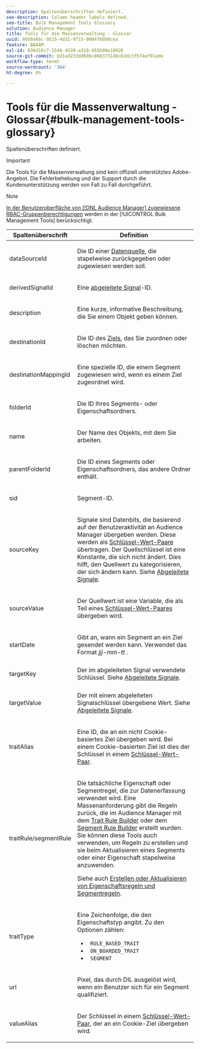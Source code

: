 ```yaml
---
description: Spaltenüberschriften definiert.
seo-description: Column header labels defined.
seo-title: Bulk Management Tools Glossary
solution: Audience Manager
title: Tools für die Massenverwaltung - Glossar
uuid: 4658a6bc-9515-4d31-9715-0084760b0cea
feature: BAAAM
exl-id: 036d16c7-1546-4539-a318-455b98e10026
source-git-commit: bd1ad233dd69bc8683731d0c63dc3fb74ef91ade
workflow-type: tm+mt
source-wordcount: '364'
ht-degree: 0%

---
```


# Tools für die Massenverwaltung - Glossar{#bulk-management-tools-glossary}

Spaltenüberschriften definiert.

>[!IMPORTANT]
>
>Die Tools für die Massenverwaltung sind kein offiziell unterstütztes Adobe-Angebot. Die Fehlerbehebung und der Support durch die Kundenunterstützung werden von Fall zu Fall durchgeführt.

<!-- 

<p>r_bulk_glossary.xml </p>

 -->

>[!NOTE]
>
>[In der Benutzeroberfläche von [!DNL Audience Manager] zugewiesene RBAC-Gruppenberechtigungen](../../features/administration/administration-overview.md) werden in der [!UICONTROL Bulk Management Tools] berücksichtigt.

<table id="table_2C2BC2FB3EFC443C9A5AE18EFC6FABFD"> 
 <thead> 
  <tr> 
   <th colname="col1" class="entry"> Spaltenüberschrift </th> 
   <th colname="col2" class="entry"> Definition </th> 
  </tr> 
 </thead>
 <tbody> 
  <tr> 
   <td colname="col1"> <p> <span class="term"> dataSourceId</span> </p> </td> 
   <td colname="col2"> <p>Die ID einer <a href="../../features/datasources-list-and-settings.md#data-sources-list-and-settings"> Datenquelle</a>, die stapelweise zurückgegeben oder zugewiesen werden soll. </p> </td> 
  </tr> 
  <tr> 
   <td colname="col1"> <p> <span class="term"> derivedSignalId</span> </p> </td> 
   <td colname="col2"> <p>Eine <a href="../../features/derived-signals.md"> abgeleitete Signal</a>-ID. </p> </td> 
  </tr> 
  <tr> 
   <td colname="col1"> <p> <span class="term"> description</span> </p> </td> 
   <td colname="col2"> <p>Eine kurze, informative Beschreibung, die Sie einem Objekt geben können. </p> </td> 
  </tr> 
  <tr> 
   <td colname="col1"> <p> <span class="term"> destinationId</span> </p> </td> 
   <td colname="col2"> <p>Die ID des <a href="../../features/destinations/destinations.md"> Ziels</a>, das Sie zuordnen oder löschen möchten. </p> </td> 
  </tr> 
  <tr> 
   <td colname="col1"> <p> <span class="term"> destinationMappingId</span> </p> </td> 
   <td colname="col2"> <p>Eine spezielle ID, die einem Segment zugewiesen wird, wenn es einem Ziel zugeordnet wird. </p> </td> 
  </tr> 
  <tr> 
   <td colname="col1"> <p> <span class="term"> folderId</span> </p> </td> 
   <td colname="col2"> <p>Die ID Ihres Segments- oder Eigenschaftsordners. </p> </td> 
  </tr> 
  <tr> 
   <td colname="col1"> <p> <span class="term"> name</span> </p> </td> 
   <td colname="col2"> <p>Der Name des Objekts, mit dem Sie arbeiten. </p> </td> 
  </tr> 
  <tr> 
   <td colname="col1"> <p> <span class="term"> parentFolderId</span> </p> </td> 
   <td colname="col2"> <p>Die ID eines Segments oder Eigenschaftsordners, das andere Ordner enthält. </p> </td> 
  </tr> 
  <tr> 
   <td colname="col1"> <p> <span class="term"> sid</span> </p> </td> 
   <td colname="col2"> <p>Segment-ID. </p> </td> 
  </tr> 
  <tr> 
   <td colname="col1"> <p> <span class="term"> sourceKey</span> </p> </td> 
   <td colname="col2"> <p>Signale sind Datenbits, die basierend auf der Benutzeraktivität an <span class="keyword"> Audience Manager</span> übergeben werden. Diese werden als <a href="../../reference/key-value-pairs-explained.md"> Schlüssel-Wert-Paare</a> übertragen. Der Quellschlüssel ist eine Konstante, die sich nicht ändert. Dies hilft, den Quellwert zu kategorisieren, der sich ändern kann. Siehe <a href="../../features/derived-signals.md"> Abgeleitete Signale</a>. </p> </td> 
  </tr> 
  <tr> 
   <td colname="col1"> <p> <span class="term"> sourceValue</span> </p> </td> 
   <td colname="col2"> <p>Der Quellwert ist eine Variable, die als Teil eines <a href="../../reference/key-value-pairs-explained.md"> Schlüssel-Wert-Paares</a> übergeben wird. </p> </td> 
  </tr> 
  <tr> 
   <td colname="col1"> <p> <span class="term"> startDate</span> </p> </td> 
   <td colname="col2"> <p>Gibt an, wann ein Segment an ein Ziel gesendet werden kann. Verwendet das Format <i>jjj-mm-tt</i> . </p> </td> 
  </tr> 
  <tr> 
   <td colname="col1"> <p> <span class="term"> targetKey</span> </p> </td> 
   <td colname="col2">Der im abgeleiteten Signal verwendete Schlüssel. Siehe <a href="../../features/derived-signals.md"> Abgeleitete Signale</a>. </td> 
  </tr> 
  <tr> 
   <td colname="col1"> <p> <span class="term"> targetValue</span> </p> </td> 
   <td colname="col2"> <p>Der mit einem abgeleiteten Signalschlüssel übergebene Wert. Siehe <a href="../../features/derived-signals.md"> Abgeleitete Signale</a>. </p> </td> 
  </tr> 
  <tr> 
   <td colname="col1"> <p> <span class="term"> traitAlias</span> </p> </td> 
   <td colname="col2"> <p>Eine ID, die an ein nicht Cookie-basiertes Ziel übergeben wird. Bei einem Cookie-basierten Ziel ist dies der Schlüssel in einem <a href="../../reference/key-value-pairs-explained.md"> Schlüssel-Wert-Paar</a>. </p> </td> 
  </tr> 
  <tr> 
   <td colname="col1"> <p> <span class="term"> traitRule/segmentRule</span> </p> </td> 
   <td colname="col2"> <p>Die tatsächliche Eigenschaft oder Segmentregel, die zur Datenerfassung verwendet wird. Eine Massenanforderung gibt die Regeln zurück, die im <span class="keyword"> Audience Manager</span> mit dem <a href="../../features/traits/about-trait-builder.md"> Trait Rule Builder</a> oder dem <a href="../../features/segments/segment-builder.md"> Segment Rule Builder</a> erstellt wurden. Sie können diese Tools auch verwenden, um Regeln zu erstellen und sie beim Aktualisieren eines Segments oder einer Eigenschaft stapelweise anzuwenden. </p> <p>Siehe auch <a href="../../reference/bulk-management-tools/bulk-rules.md"> Erstellen oder Aktualisieren von Eigenschaftsregeln und Segmentregeln</a>. </p> </td> 
  </tr> 
  <tr> 
   <td colname="col1"> <p> <span class="term"> traitType</span> </p> </td> 
   <td colname="col2"> <p>Eine Zeichenfolge, die den Eigenschaftstyp angibt. Zu den Optionen zählen: </p> 
    <ul id="ul_AB5B4F87B14241DCBBE44B0B7BD4EF72"> 
     <li id="li_21F9412CDDC64FAA888C6542E284C436"> <code> RULE_BASED_TRAIT</code> </li> 
     <li id="li_5A5EA9A1EC5C45C991875EBBE7979A5A"> <code> ON_BOARDED_TRAIT </code> </li> 
     <li id="li_F38B58ADE3324E97A71E3F94F11945BE"> <code> SEGMENT</code> </li> 
    </ul> </td> 
  </tr> 
  <tr> 
   <td colname="col1"> <p> <span class="term"> url</span> </p> </td> 
   <td colname="col2"> <p>Pixel, das durch DIL ausgelöst wird, wenn ein Benutzer sich für ein Segment qualifiziert. </p> </td> 
  </tr> 
  <tr> 
   <td colname="col1"> <p> <span class="term"> valueAlias</span> </p> </td> 
   <td colname="col2"> <p>Der Schlüssel in einem <a href="../../reference/key-value-pairs-explained.md"> Schlüssel-Wert-Paar</a>, der an ein Cookie-Ziel übergeben wird. </p> </td> 
  </tr> 
 </tbody> 
</table>
